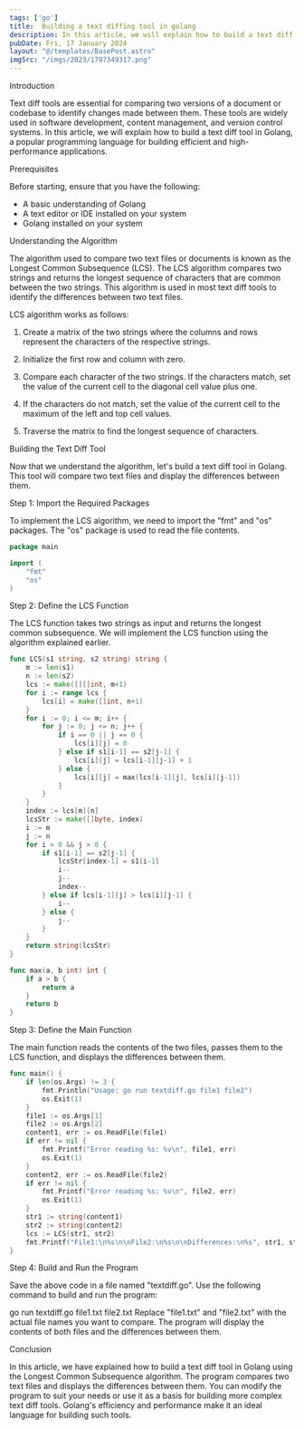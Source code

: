 ```yaml
---
tags: ['go']
title:  Building a text diffing tool in golang
description: In this article, we will explain how to build a text diff tool in Golang, a popular programming language for building efficient and high-performance applications.
pubDate: Fri, 17 January 2024
layout: "@/templates/BasePost.astro"
imgSrc: "/imgs/2023/1797349317.png"
---
```



Introduction

Text diff tools are essential for comparing two versions of a document or codebase to identify changes made between them. These tools are widely used in software development, content management, and version control systems. In this article, we will explain how to build a text diff tool in Golang, a popular programming language for building efficient and high-performance applications.

Prerequisites

Before starting, ensure that you have the following:

- A basic understanding of Golang
- A text editor or IDE installed on your system
- Golang installed on your system

Understanding the Algorithm

The algorithm used to compare two text files or documents is known as the Longest Common Subsequence (LCS). The LCS algorithm compares two strings and returns the longest sequence of characters that are common between the two strings. This algorithm is used in most text diff tools to identify the differences between two text files.

LCS algorithm works as follows:

1. Create a matrix of the two strings where the columns and rows represent the characters of the respective strings.

2. Initialize the first row and column with zero.

3. Compare each character of the two strings. If the characters match, set the value of the current cell to the diagonal cell value plus one.

4. If the characters do not match, set the value of the current cell to the maximum of the left and top cell values.

5. Traverse the matrix to find the longest sequence of characters.

Building the Text Diff Tool

Now that we understand the algorithm, let's build a text diff tool in Golang. This tool will compare two text files and display the differences between them.

Step 1: Import the Required Packages

To implement the LCS algorithm, we need to import the "fmt" and "os" packages. The "os" package is used to read the file contents.

```go
package main

import (
    "fmt"
    "os"
)
```

Step 2: Define the LCS Function

The LCS function takes two strings as input and returns the longest common subsequence. We will implement the LCS function using the algorithm explained earlier.

```go
func LCS(s1 string, s2 string) string {
    m := len(s1)
    n := len(s2)
    lcs := make([][]int, m+1)
    for i := range lcs {
        lcs[i] = make([]int, n+1)
    }
    for i := 0; i <= m; i++ {
        for j := 0; j <= n; j++ {
            if i == 0 || j == 0 {
                lcs[i][j] = 0
            } else if s1[i-1] == s2[j-1] {
                lcs[i][j] = lcs[i-1][j-1] + 1
            } else {
                lcs[i][j] = max(lcs[i-1][j], lcs[i][j-1])
            }
        }
    }
    index := lcs[m][n]
    lcsStr := make([]byte, index)
    i := m
    j := n
    for i > 0 && j > 0 {
        if s1[i-1] == s2[j-1] {
            lcsStr[index-1] = s1[i-1]
            i--
            j--
            index--
        } else if lcs[i-1][j] > lcs[i][j-1] {
            i--
        } else {
            j--
        }
    }
    return string(lcsStr)
}

func max(a, b int) int {
    if a > b {
        return a
    }
    return b
}
```

Step 3: Define the Main Function

The main function reads the contents of the two files, passes them to the LCS function, and displays the differences between them.

```go
func main() {
    if len(os.Args) != 3 {
        fmt.Println("Usage: go run textdiff.go file1 file2")
        os.Exit(1)
    }
    file1 := os.Args[1]
    file2 := os.Args[2]
    content1, err := os.ReadFile(file1)
    if err != nil {
        fmt.Printf("Error reading %s: %v\n", file1, err)
        os.Exit(1)
    }
    content2, err := os.ReadFile(file2)
    if err != nil {
        fmt.Printf("Error reading %s: %v\n", file2, err)
        os.Exit(1)
    }
    str1 := string(content1)
    str2 := string(content2)
    lcs := LCS(str1, str2)
    fmt.Printf("File1:\n%s\n\nFile2:\n%s\n\nDifferences:\n%s", str1, str2, lcs)
}
```

Step 4: Build and Run the Program

Save the above code in a file named "textdiff.go". Use the following command to build and run the program:

go run textdiff.go file1.txt file2.txt
Replace "file1.txt" and "file2.txt" with the actual file names you want to compare. The program will display the contents of both files and the differences between them.

Conclusion

In this article, we have explained how to build a text diff tool in Golang using the Longest Common Subsequence algorithm. The program compares two text files and displays the differences between them. You can modify the program to suit your needs or use it as a basis for building more complex text diff tools. Golang's efficiency and performance make it an ideal language for building such tools.